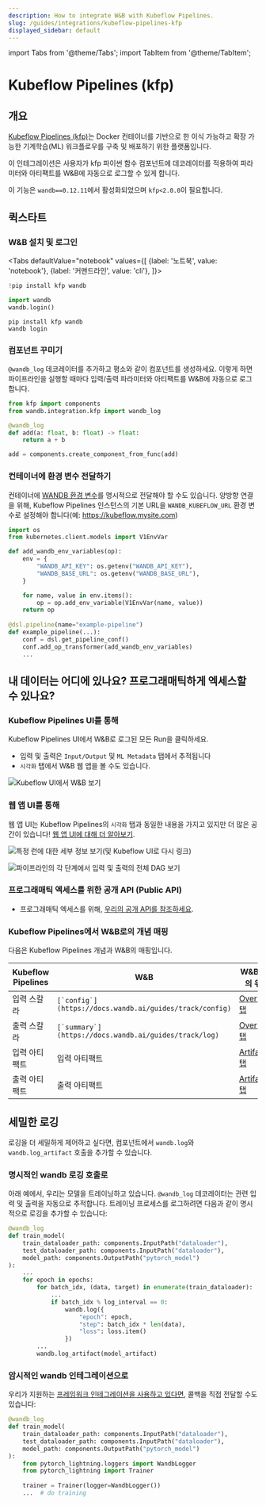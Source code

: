 ```yaml
---
description: How to integrate W&B with Kubeflow Pipelines.
slug: /guides/integrations/kubeflow-pipelines-kfp
displayed_sidebar: default
---
```

import Tabs from '@theme/Tabs';
import TabItem from '@theme/TabItem';

# Kubeflow Pipelines (kfp)

## 개요

[Kubeflow Pipelines (kfp)](https://www.kubeflow.org/docs/components/pipelines/introduction/)는 Docker 컨테이너를 기반으로 한 이식 가능하고 확장 가능한 기계학습(ML) 워크플로우를 구축 및 배포하기 위한 플랫폼입니다.

이 인테그레이션은 사용자가 kfp 파이썬 함수 컴포넌트에 데코레이터를 적용하여 파라미터와 아티팩트를 W&B에 자동으로 로그할 수 있게 합니다.

이 기능은 `wandb==0.12.11`에서 활성화되었으며 `kfp<2.0.0`이 필요합니다.

## 퀵스타트

### W&B 설치 및 로그인

<Tabs
  defaultValue="notebook"
  values={[
    {label: '노트북', value: 'notebook'},
    {label: '커맨드라인', value: 'cli'},
  ]}>
  <TabItem value="notebook">

```python
!pip install kfp wandb

import wandb
wandb.login()
```

  </TabItem>
  <TabItem value="cli">

```
pip install kfp wandb
wandb login
```

  </TabItem>
</Tabs>

### 컴포넌트 꾸미기

`@wandb_log` 데코레이터를 추가하고 평소와 같이 컴포넌트를 생성하세요. 이렇게 하면 파이프라인을 실행할 때마다 입력/출력 파라미터와 아티팩트를 W&B에 자동으로 로그합니다.

```python
from kfp import components
from wandb.integration.kfp import wandb_log

@wandb_log
def add(a: float, b: float) -> float:
    return a + b

add = components.create_component_from_func(add)
```

### 컨테이너에 환경 변수 전달하기

컨테이너에 [WANDB 환경 변수](../../track/environment-variables.md)를 명시적으로 전달해야 할 수도 있습니다. 양방향 연결을 위해, Kubeflow Pipelines 인스턴스의 기본 URL을 `WANDB_KUBEFLOW_URL` 환경 변수로 설정해야 합니다(예: https://kubeflow.mysite.com)

```python
import os
from kubernetes.client.models import V1EnvVar

def add_wandb_env_variables(op):
    env = {
        "WANDB_API_KEY": os.getenv("WANDB_API_KEY"),
        "WANDB_BASE_URL": os.getenv("WANDB_BASE_URL"),
    }

    for name, value in env.items():
        op = op.add_env_variable(V1EnvVar(name, value))
    return op
    
@dsl.pipeline(name="example-pipeline")
def example_pipeline(...):
    conf = dsl.get_pipeline_conf()
    conf.add_op_transformer(add_wandb_env_variables)
    ...
```

## 내 데이터는 어디에 있나요? 프로그래매틱하게 엑세스할 수 있나요?

### Kubeflow Pipelines UI를 통해

Kubeflow Pipelines UI에서 W&B로 로그된 모든 Run을 클릭하세요.

* 입력 및 출력은 `Input/Output` 및 `ML Metadata` 탭에서 추적됩니다
* `시각화` 탭에서 W&B 웹 앱을 볼 수도 있습니다.

![Kubeflow UI에서 W&B 보기](/images/integrations/kubeflow_app_pipelines_ui.png)

### 웹 앱 UI를 통해

웹 앱 UI는 Kubeflow Pipelines의 `시각화` 탭과 동일한 내용을 가지고 있지만 더 많은 공간이 있습니다! [웹 앱 UI에 대해 더 알아보기](https://docs.wandb.ai/ref/app).

![특정 런에 대한 세부 정보 보기(및 Kubeflow UI로 다시 링크)](/images/integrations/kubeflow_pipelines.png)

![파이프라인의 각 단계에서 입력 및 출력의 전체 DAG 보기](/images/integrations/kubeflow_via_app.png)

### 프로그래매틱 엑세스를 위한 공개 API (Public API)

* 프로그래매틱 엑세스를 위해, [우리의 공개 API를 참조하세요](https://docs.wandb.ai/ref/python/public-api).

### Kubeflow Pipelines에서 W&B로의 개념 매핑

다음은 Kubeflow Pipelines 개념과 W&B의 매핑입니다.

| Kubeflow Pipelines | W&B                                                      | W&B에서의 위치                                                                                  |
| ------------------ | --------------------------------------------------------- | ------------------------------------------------------------------------------------------------- |
| 입력 스칼라          | ``[`config`](https://docs.wandb.ai/guides/track/config)`` | [Overview 탭](https://docs.wandb.ai/ref/app/pages/run-page#overview-tab)                         |
| 출력 스칼라          | ``[`summary`](https://docs.wandb.ai/guides/track/log)``   | [Overview 탭](https://docs.wandb.ai/ref/app/pages/run-page#overview-tab)                         |
| 입력 아티팩트       | 입력 아티팩트                                           | [Artifacts 탭](https://docs.wandb.ai/ref/app/pages/run-page#artifacts-tab)                       |
| 출력 아티팩트       | 출력 아티팩트                                           | [Artifacts 탭](https://docs.wandb.ai/ref/app/pages/run-page#artifacts-tab) |

## 세밀한 로깅

로깅을 더 세밀하게 제어하고 싶다면, 컴포넌트에서 `wandb.log`와 `wandb.log_artifact` 호출을 추가할 수 있습니다.

### 명시적인 wandb 로깅 호출로

아래 예에서, 우리는 모델을 트레이닝하고 있습니다. `@wandb_log` 데코레이터는 관련 입력 및 출력을 자동으로 추적합니다. 트레이닝 프로세스를 로그하려면 다음과 같이 명시적으로 로깅을 추가할 수 있습니다:

```python
@wandb_log
def train_model(
    train_dataloader_path: components.InputPath("dataloader"),
    test_dataloader_path: components.InputPath("dataloader"),
    model_path: components.OutputPath("pytorch_model")
):
    ...
    for epoch in epochs:
        for batch_idx, (data, target) in enumerate(train_dataloader):
            ...
            if batch_idx % log_interval == 0:
                wandb.log({
                    "epoch": epoch,
                    "step": batch_idx * len(data),
                    "loss": loss.item()
                })
        ...
        wandb.log_artifact(model_artifact)
```

### 암시적인 wandb 인테그레이션으로

우리가 지원하는 [프레임워크 인테그레이션을 사용하고 있다면](https://docs.wandb.ai/guides/integrations), 콜백을 직접 전달할 수도 있습니다:

```python
@wandb_log
def train_model(
    train_dataloader_path: components.InputPath("dataloader"),
    test_dataloader_path: components.InputPath("dataloader"),
    model_path: components.OutputPath("pytorch_model")
):
    from pytorch_lightning.loggers import WandbLogger
    from pytorch_lightning import Trainer
    
    trainer = Trainer(logger=WandbLogger())
    ...  # do training
```